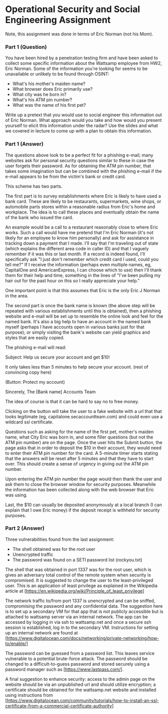 # Operational Security and Social Engineering Assignment

Note, this assignment was done in terms of Eric Norman (not his Mom).

### Part 1 (Question)

You have been hired by a penetration testing firm and have been asked to collect some specific information about the Wattsamp employee from HW2, Eric Norman. Some of the information you're looking for seems to be unavailable or unlikely to be found through OSINT:

- What's his mother's maiden name?
- What browser does Eric primarily use?
- What city was he born in?
- What's his ATM pin number?
- What was the name of his first pet?

Write up a pretext that you would use to social engineer this information out of Eric Norman. What approach would you take and how would you present yourself to elicit this information under the radar? Use the slides and what we covered in lecture to come up with a plan to obtain this information.

### Part 1 (Answer)

The questions above look to be a perfect fit for a phishing e-mail; many websites ask for personal security questions similar to these in case the user forgets their password. As for obtaining the ATM pin number, that takes some imagination but can be combined with the phishing e-mail if the e-mail appears to be from the victim's bank or credit card.

This scheme has two parts.

The first part is to survey establishments where Eric is likely to have used a bank card. These are likely to be restaurants, supermarkets, wine shops, or automobile parts stores within a reasonable radius from Eric's home and workplace. The idea is to call these places and eventually obtain the name of the bank who issued the card.

An example would be a call to a restaurant reasonably close to where Eric works. Such a call would have me pretend that I'm Eric Norman (it's not likely for an employee to know him personally) and ask for assistance in tracking down a payment that I made. I'll say that I'm traveling out of state (which explains the different area code in caller ID) and that I vaguely remember if it was this or last month.  If a record is indeed found, I'll specifically ask "I just don't remember which credit card I used, could you tell me?"  If I receive the information (perhaps even multiple names, eg, CapitalOne and AmericanExpress, I can choose which to use) then I'll thank them for their help and time, something in the lines of "I've been pulling my hair out for the past hour on this so I really appreciate your help."

One important point is that this assumes that Eric is the only Eric J Norman in the area.

The second part is once the bank name is known (the above step will be repeated with various establishments until this is obtained), then a phishing website and e-mail will be set up to resemble the online look and feel for the named bank. It's also a big help to have an account in the named bank myself (perhaps I have accounts open in various banks just for that purpose); or simply visiting the bank's website can yield graphics and styles that are easily copied.

The phishing e-mail will read:

Subject: Help us secure your account and get $10!

It only takes less than 5 minutes to help secure your account.
(rest of convincing copy here)

(Button: Protect my account)

Sincerely,
The [Bank name] Accounts Team

The idea of course is that it can be hard to say no to free money.

Clicking on the button will take the user to a fake website with a url that that looks legitimate (eg, capitalone.secaccountteam.com) and could even use a wildcard ssl certificate.

Questions such as asking for the name of the first pet, mother's maiden name, what City Eric was born in, and some filler questions (but not the ATM pin number) are on the page.  Once the user hits the Submit button, the page asks that in order to deposit the $10 in their account, they would need to enter their ATM pin number for the card.  A 5-minute timer starts stating that the answers will be reset after 5 minutes and that they have to start over. This should create a sense of urgency in giving out the ATM pin number.

Upon entering the ATM pin number the page would then thank the user and ask them to close the browser window for security purposes.  Meanwhile the information has been collected along with the web browser that Eric was using.

Last, the $10 can usually be deposited anonymously at a local branch (I can explain that I owe Eric money) if the deposit receipt is withheld for security purposes.

### Part 2 (Answer)

Three vulnerabilities found from the last assignment:

- The shell obtained was for the root user
- Unencrypted traffic
- The password was found on a SETI password list (rockyou.txt)

The shell that was obtained in port 1337 was for the root user, which is gives an adversary total control of the remote system when security is compromised. It is suggested to change the user to the least-privileged user. This is an application of least privilege as explained in the Wikipedia article at [https://en.wikipedia.org/wiki/Principle_of_least_privilege]

The network traffic to/from port 1337 is unencrypted and can be sniffed, compromising the password and any confidential data. The suggestion here is to set up a secondary VM for that app that is not publicly accessible but is attached to wattsamp server via an internal network. The app can be accessed by logging in via ssh to wattsamp.net and once a secure ssh session is established, log in to the secondary VM. Instructions for setting up an internal network are found at [https://www.digitalocean.com/docs/networking/private-networking/how-to/enable/]

The password can be guessed from a password list. This leaves service vulnerable to a potential brute-force attack. The password should be changed to a difficult-to-guess password and stored securely using a password manager such as [https://www.lastpass.com/].

A final suggestion to enhance security: access to the admin page on the website should be via an unpublished url and should utilize encryption; a certificate should be obtained for the wattsamp.net website and installed using instructions from [https://www.digitalocean.com/community/tutorials/how-to-install-an-ssl-certificate-from-a-commercial-certificate-authority]
